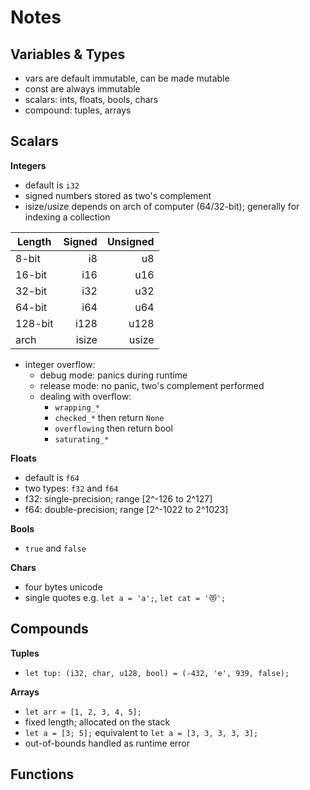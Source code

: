 # Notes

## Variables & Types
- vars are default immutable, can be made mutable
- const are always immutable
- scalars: ints, floats, bools, chars
- compound: tuples, arrays

## Scalars

**Integers**
- default is `i32`
- signed numbers stored as two's complement
- isize/usize depends on arch of computer (64/32-bit); generally for indexing a collection

| Length  | Signed | Unsigned |
|---------|-------:|---------:|
| 8-bit   | i8     | u8       |
| 16-bit  | i16    | u16      |
| 32-bit  | i32    | u32      |
| 64-bit  | i64    | u64      |
| 128-bit | i128   | u128     |
| arch    | isize  | usize    |

- integer overflow:
  - debug mode: panics during runtime
  - release mode: no panic, two's complement performed
  - dealing with overflow:
    - `wrapping_*`
    - `checked_*` then return `None`
    - `overflowing` then return bool
    - `saturating_*`

**Floats**
- default is `f64`
- two types: `f32` and `f64`
- f32: single-precision; range [2^-126 to 2^127]
- f64: double-precision; range [2^-1022 to 2^1023]

**Bools**
- `true` and `false`

**Chars**
- four bytes unicode
- single quotes e.g. `let a = 'a';`, `let cat = '😻';`

## Compounds

**Tuples**
- `let tup: (i32, char, u128, bool) = (-432, 'e', 939, false);`

**Arrays**
- `let arr = [1, 2, 3, 4, 5];`
- fixed length; allocated on the stack
- `let a = [3; 5];` equivalent to `let a = [3, 3, 3, 3, 3];`
- out-of-bounds handled as runtime error

## Functions

